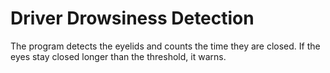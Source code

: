 # Driver Drowsiness Detection

The program detects the eyelids and counts the time they are closed. If the eyes stay closed longer than the threshold, it warns. 
